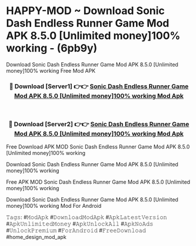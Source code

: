 # HAPPY-MOD ~ Download Sonic Dash Endless Runner Game Mod APK 8.5.0 [Unlimited money]100% working - (6pb9y)
Download Sonic Dash Endless Runner Game Mod APK 8.5.0 [Unlimited money]100% working Free Mod APK

<div align="center">
<h3>🔴 Download [Server1] 👉👉 <a href="https://apk-comot.site?title=Sonic_Dash_Endless_Runner_Game_Mod_APK_8.5.0_[Unlimited_money]100%_working">Sonic Dash Endless Runner Game Mod APK 8.5.0 [Unlimited money]100% working Mod Apk</a></h3><br>

<h3>🔴 Download [Server2] 👉👉 <a href="https://apk-comot.site?title=Sonic_Dash_Endless_Runner_Game_Mod_APK_8.5.0_[Unlimited_money]100%_working">Sonic Dash Endless Runner Game Mod APK 8.5.0 [Unlimited money]100% working Mod Apk</a></h3>
</div>


Free Download APK MOD Sonic Dash Endless Runner Game Mod APK 8.5.0 [Unlimited money]100% working

Download Sonic Dash Endless Runner Game Mod APK 8.5.0 [Unlimited money]100% working 

Free APK MOD Sonic Dash Endless Runner Game Mod APK 8.5.0 [Unlimited money]100% working 

Download Sonic Dash Endless Runner Game Mod APK 8.5.0 [Unlimited money]100% working Mod For Android

𝚃𝚊𝚐𝚜: #𝙼𝚘𝚍𝙰𝚙𝚔 #𝙳𝚘𝚠𝚗𝚕𝚘𝚊𝚍𝙼𝚘𝚍𝙰𝚙𝚔 #𝙰𝚙𝚔𝙻𝚊𝚝𝚎𝚜𝚝𝚅𝚎𝚛𝚜𝚒𝚘𝚗 #𝙰𝚙𝚔𝚄𝚗𝚕𝚒𝚖𝚒𝚝𝚎𝚍𝙼𝚘𝚗𝚎𝚢 #𝙰𝚙𝚔𝚄𝚗𝚕𝚘𝚌𝚔𝙰𝚕𝚕 #𝙰𝚙𝚔𝙽𝚘𝙰𝚍𝚜 #𝚄𝚗𝚕𝚘𝚌𝚔𝙿𝚛𝚎𝚖𝚒𝚞𝚖 #𝙵𝚘𝚛𝙰𝚗𝚍𝚛𝚘𝚒𝚍 #𝙵𝚛𝚎𝚎𝙳𝚘𝚠𝚗𝚕𝚘𝚊𝚍 #home_design_mod_apk